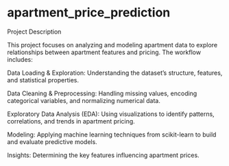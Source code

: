# apartment_price_prediction

Project Description

This project focuses on analyzing and modeling apartment data to explore relationships between apartment features and pricing. The workflow includes:

Data Loading & Exploration: Understanding the dataset’s structure, features, and statistical properties.

Data Cleaning & Preprocessing: Handling missing values, encoding categorical variables, and normalizing numerical data.

Exploratory Data Analysis (EDA): Using visualizations to identify patterns, correlations, and trends in apartment pricing.

Modeling: Applying machine learning techniques from scikit-learn to build and evaluate predictive models.

Insights: Determining the key features influencing apartment prices.

